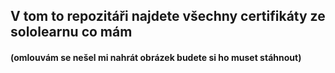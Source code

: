 ## V tom to repozitáři najdete všechny certifikáty ze sololearnu co mám

#### (omlouvám se nešel mi nahrát obrázek budete si ho muset stáhnout)
